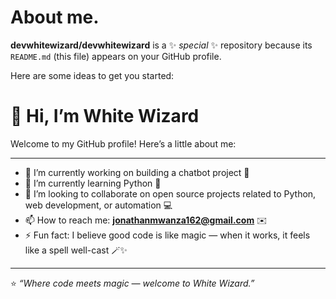# About me.


**devwhitewizard/devwhitewizard** is a ✨ _special_ ✨ repository because its `README.md` (this file) appears on your GitHub profile.

Here are some ideas to get you started:

# 👋 Hi, I’m White Wizard 

Welcome to my GitHub profile! Here’s a little about me:  

---

- 🔭 I’m currently working on building a chatbot project 🤖  
- 🌱 I’m currently learning Python 🐍  
- 👯 I’m looking to collaborate on open source projects related to Python, web development, or automation 💻    
- 📫 How to reach me: **jonathanmwanza162@gmail.com** ✉️  
- ⚡ Fun fact: I believe good code is like magic — when it works, it feels like a spell well-cast 🪄✨  

---

⭐️ *“Where code meets magic — welcome to White Wizard.”*  
